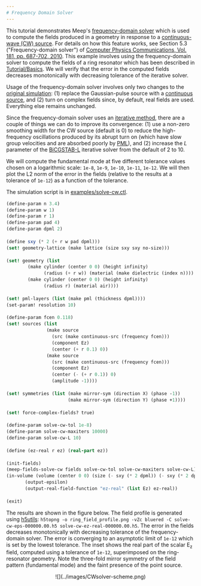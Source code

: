 ```yaml
---
# Frequency Domain Solver
---
```


This tutorial demonstrates Meep's [frequency-domain solver](../Scheme_User_Interface.md#frequency-domain-solver) which is used to compute the fields produced in a geometry in response to a [continuous-wave (CW) source](https://en.wikipedia.org/wiki/Continuous_wave). For details on how this feature works, see Section 5.3 ("Frequency-domain solver") of [Computer Physics Communications, Vol. 181, pp. 687-702, 2010](http://ab-initio.mit.edu/~oskooi/papers/Oskooi10.pdf). This example involves using the frequency-domain solver to compute the fields of a ring resonator which has been described in [Tutorial/Basics](Basics.md#modes-of-a-ring-resonator). We will verify that the error in the computed fields decreases monotonically with decreasing tolerance of the iterative solver.

Usage of the frequency-domain solver involves only two changes to the [original simulation](https://github.com/NanoComp/meep/blob/master/scheme/examples/ring.ctl): (1) replace the Gaussian-pulse source with a [continuous source](../Scheme_User_Interface.md#source), and (2) turn on complex fields since, by default, real fields are used. Everything else remains unchanged.

Since the frequency-domain solver uses an [iterative method](https://en.wikipedia.org/wiki/Iterative_method), there are a couple of things we can do to improve its convergence: (1) use a non-zero smoothing width for the CW source (default is 0) to reduce the high-frequency oscillations produced by its abrupt turn on (which have slow group velocities and are absorbed poorly by [PML](../Perfectly_Matched_Layer.md)), and (2) increase the $L$ parameter of the [BiCGSTAB-L](https://en.wikipedia.org/wiki/Biconjugate_gradient_stabilized_method) iterative solver from the default of 2 to 10.

We will compute the fundamental mode at five different tolerance values chosen on a logarithmic scale: `1e-8`, `1e-9`, `1e-10`, `1e-11`, `1e-12`. We will then plot the L2 norm of the error in the fields (relative to the results at a tolerance of `1e-12`) as a function of the tolerance.

The simulation script is in [examples/solve-cw.ctl](https://github.com/NanoComp/meep/blob/master/scheme/examples/solve-cw.ctl).

```scm
(define-param n 3.4)
(define-param w 1)
(define-param r 1)
(define-param pad 4)
(define-param dpml 2)

(define sxy (* 2 (+ r w pad dpml)))
(set! geometry-lattice (make lattice (size sxy sxy no-size)))

(set! geometry (list
		(make cylinder (center 0 0) (height infinity)
		      (radius (+ r w)) (material (make dielectric (index n))))
		(make cylinder (center 0 0) (height infinity)
		      (radius r) (material air))))

(set! pml-layers (list (make pml (thickness dpml))))
(set-param! resolution 10)

(define-param fcen 0.118)
(set! sources (list
               (make source
                 (src (make continuous-src (frequency fcen)))
                 (component Ez)
                 (center (+ r 0.1) 0))
               (make source
                 (src (make continuous-src (frequency fcen)))
                 (component Ez)
                 (center (- (+ r 0.1)) 0)
                 (amplitude -1))))

(set! symmetries (list (make mirror-sym (direction X) (phase -1))
                       (make mirror-sym (direction Y) (phase +1))))

(set! force-complex-fields? true)

(define-param solve-cw-tol 1e-8)
(define-param solve-cw-maxiters 10000)
(define-param solve-cw-L 10)

(define (ez-real r ez) (real-part ez))

(init-fields)
(meep-fields-solve-cw fields solve-cw-tol solve-cw-maxiters solve-cw-L)
(in-volume (volume (center 0 0) (size (- sxy (* 2 dpml)) (- sxy (* 2 dpml))))
	   (output-epsilon)
	   (output-real-field-function "ez-real" (list Ez) ez-real))

(exit)
```

The results are shown in the figure below. The field profile is generated using [h5utils](https://github.com/NanoComp/h5utils/blob/master/README.md): `h5topng -o ring_field_profile.png -vZc bluered -C solve-cw-eps-000000.00.h5 solve-cw-ez-real-000000.00.h5`. The error in the fields decreases monotonically with decreasing tolerance of the frequency-domain solver. The error is converging to an asymptotic limit of `1e-12` which is set by the lowest tolerance. The inset shows the real part of the scalar E<sub>z</sub> field, computed using a tolerance of `1e-12`, superimposed on the ring-resonator geometry. Note the three-fold mirror symmetry of the field pattern (fundamental mode) and the faint presence of the point source.

<center>
![](../images/CWsolver-scheme.png)
</center>
